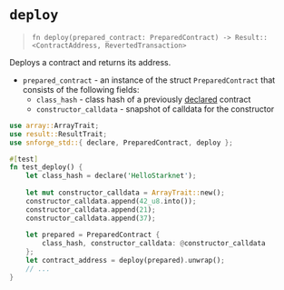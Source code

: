 # `deploy`

> `fn deploy(prepared_contract: PreparedContract) -> Result::<ContractAddress, RevertedTransaction>`

Deploys a contract and returns its address.

- `prepared_contract` - an instance of the struct `PreparedContract` that consists of the following fields:
  - `class_hash` - class hash of a previously [declared](declare.md) contract
  - `constructor_calldata` - snapshot of calldata for the constructor

```rust
use array::ArrayTrait;
use result::ResultTrait;
use snforge_std::{ declare, PreparedContract, deploy };

#[test]
fn test_deploy() {
    let class_hash = declare('HelloStarknet');
    
    let mut constructor_calldata = ArrayTrait::new();
    constructor_calldata.append(42_u8.into());
    constructor_calldata.append(21);
    constructor_calldata.append(37);
  
    let prepared = PreparedContract {
        class_hash, constructor_calldata: @constructor_calldata
    };
    let contract_address = deploy(prepared).unwrap();
    // ...
}
```
